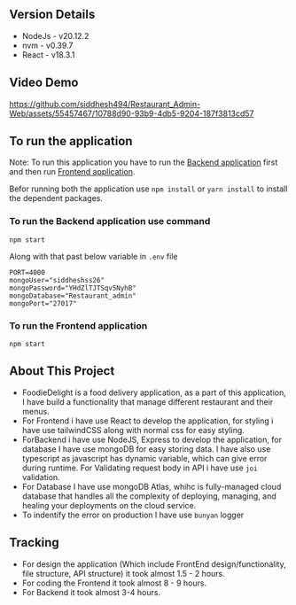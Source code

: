 ## Version Details
- NodeJs - v20.12.2
- nvm - v0.39.7
- React - v18.3.1

## Video Demo


https://github.com/siddhesh494/Restaurant_Admin-Web/assets/55457467/10788d90-93b9-4db5-9204-187f3813cd57



## To run the application 
Note: To run this application you have to run the [Backend application](https://github.com/siddhesh494/Restaurant_Admin-Server) first and then run [Frontend application](https://github.com/siddhesh494/Restaurant_Admin-Web).

Befor running both the application use `npm install` or `yarn install` to install the dependent packages.

### To run the Backend application use command
```
npm start
```
Along with that past below variable in `.env` file
```
PORT=4000
mongoUser="siddheshss26"
mongoPassword="YHdZlTJTSqv5NyhB"
mongoDatabase="Restaurant_admin"
mongoPort="27017"
```

### To run the Frontend application
```
npm start
```

## About This Project
- FoodieDelight is a food delivery application, as a part of this application, I have build a functionality that manage different restaurant and their menus.
- For Frontend i have use React to develop the application, for styling i have use tailwindCSS along with normal css for easy styling. 
- ForBackend i have use NodeJS, Express to develop the application, for database I have use mongoDB for easy storing data. I have also use typescript as javascript has dynamic variable, which can give error during runtime. For Validating request body in API i have use `joi` validation.
- For Database I have use mongoDB Atlas, whihc is fully-managed cloud database that handles all the complexity of deploying, managing, and healing your deployments on the cloud service.
- To indentify the error on production I have use `bunyan` logger

## Tracking
- For design the application (Which include FrontEnd design/functionality, file structure, API structure) it took almost 1.5 - 2 hours.
- For coding the Frontend it took almost 8 - 9 hours.
- For Backend it took almost 3-4 hours.
